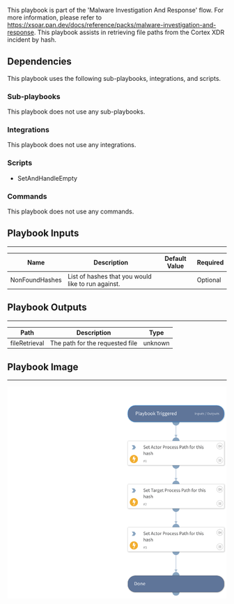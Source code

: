 This playbook is part of the 'Malware Investigation And Response' flow. For more information, please refer to https://xsoar.pan.dev/docs/reference/packs/malware-investigation-and-response.
This playbook assists in retrieving file paths from the Cortex XDR incident by hash.

## Dependencies
This playbook uses the following sub-playbooks, integrations, and scripts.

### Sub-playbooks
This playbook does not use any sub-playbooks.

### Integrations
This playbook does not use any integrations.

### Scripts
* SetAndHandleEmpty

### Commands
This playbook does not use any commands.

## Playbook Inputs
---

| **Name** | **Description** | **Default Value** | **Required** |
| --- | --- | --- | --- |
| NonFoundHashes | List of hashes that you would like to run against. |  | Optional |

## Playbook Outputs
---

| **Path** | **Description** | **Type** |
| --- | --- | --- |
| fileRetrieval | The path for the requested file | unknown |

## Playbook Image
---
![Cortex XDR - Get File Path from alerts by hash](../doc_files/Cortex_XDR_-_Get_File_Path_from_alerts_by_hash.png)